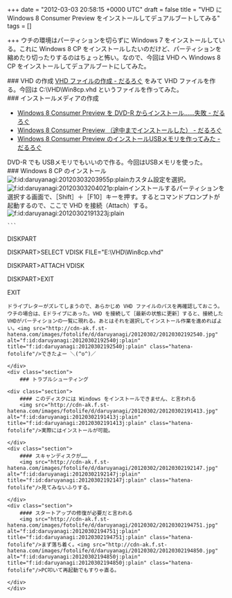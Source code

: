 
+++
date = "2012-03-03 20:58:15 +0000 UTC"
draft = false
title = "VHD に Windows 8 Consumer Preview をインストールしてデュアルブートしてみる"
tags = []

+++
ウチの環境はパーティションを切らずに Windows 7 をインストールしている。これに Windows 8 CP をインストールしたいのだけど、パーティションを縮めたり切ったりするのはちょっと怖い。なので、今回は VHD へ Windows 8 CP をインストールしてデュアルブートにしてみた。

<div class="section">
    ### VHD の作成
    <a href="http://daruyanagi.hatenablog.com/entry/2012/03/03/183312">VHD ファイルの作成 - だるろぐ</a> をみて VHD ファイルを作る。今回は C:\VHD\Win8cp.vhd というファイルを作ってみた。

</div>
<div class="section">
    ### インストールメディアの作成
    
<ul>
<li><a href="http://daruyanagi.hatenablog.com/entry/2012/03/01/065626">Windows 8 Consumer Preview を DVD-R からインストール……失敗 - だるろぐ</a></li>
<li><a href="http://daruyanagi.hatenablog.com/entry/2012/03/01/053229">Windows 8 Consumer Preview （途中までインストールした） - だるろぐ</a></li>
<li><a href="http://daruyanagi.hatenablog.com/entry/2012/03/02/120740">Windows 8 Consumer Preview のインストールUSBメモリを作ってみた - だるろぐ</a></li>
</ul>DVD-R でも USBメモリでもいいので作る。今回はUSBメモリを使った。

</div>
<div class="section">
    ### Windows 8 CP のインストール
    <img src="http://cdn-ak.f.st-hatena.com/images/fotolife/d/daruyanagi/20120303/20120303203955.png" alt="f:id:daruyanagi:20120303203955p:plain" title="f:id:daruyanagi:20120303203955p:plain" class="hatena-fotolife"/>カスタム設定を選択。<img src="http://cdn-ak.f.st-hatena.com/images/fotolife/d/daruyanagi/20120303/20120303204021.png" alt="f:id:daruyanagi:20120303204021p:plain" title="f:id:daruyanagi:20120303204021p:plain" class="hatena-fotolife"/>インストールするパーティションを選択する画面で、［Shift］＋［F10］キーを押す。するとコマンドプロンプトが起動するので、ここで VHD を接続（Attach）する。<img src="http://cdn-ak.f.st-hatena.com/images/fotolife/d/daruyanagi/20120302/20120302191323.jpg" alt="f:id:daruyanagi:20120302191323j:plain" title="f:id:daruyanagi:20120302191323j:plain" class="hatena-fotolife"/>

    ```
DISKPART

DISKPART>SELECT VDISK FILE="E:\VHD\Win8cp.vhd"

DISKPART>ATTACH VDISK

DISKPART>EXIT

EXIT
```
ドライブレターがズレてしまうので、あらかじめ VHD ファイルのパスを再確認しておこう。ウチの場合は、Eドライブにあった。VHD を接続して［最新の状態に更新］すると、接続したVHDがパーティションの一覧に現れる。あとはそれを選択してインストール作業を進めればよい。<img src="http://cdn-ak.f.st-hatena.com/images/fotolife/d/daruyanagi/20120302/20120302192540.jpg" alt="f:id:daruyanagi:20120302192540j:plain" title="f:id:daruyanagi:20120302192540j:plain" class="hatena-fotolife"/>できたよー ＼(^o^)／

</div>
<div class="section">
    ### トラブルシューティング
    
<div class="section">
    #### このディスクには Windows をインストールできません、と言われる
    <img src="http://cdn-ak.f.st-hatena.com/images/fotolife/d/daruyanagi/20120302/20120302191413.jpg" alt="f:id:daruyanagi:20120302191413j:plain" title="f:id:daruyanagi:20120302191413j:plain" class="hatena-fotolife"/>実際にはインストールが可能。

</div>
<div class="section">
    #### スキャンディスクが……
    <img src="http://cdn-ak.f.st-hatena.com/images/fotolife/d/daruyanagi/20120302/20120302192147.jpg" alt="f:id:daruyanagi:20120302192147j:plain" title="f:id:daruyanagi:20120302192147j:plain" class="hatena-fotolife"/>見てみないふりする。

</div>
<div class="section">
    #### スタートアップの修復が必要だと言われる
    <img src="http://cdn-ak.f.st-hatena.com/images/fotolife/d/daruyanagi/20120302/20120302194751.jpg" alt="f:id:daruyanagi:20120302194751j:plain" title="f:id:daruyanagi:20120302194751j:plain" class="hatena-fotolife"/>まず落ち着く。<img src="http://cdn-ak.f.st-hatena.com/images/fotolife/d/daruyanagi/20120302/20120302194850.jpg" alt="f:id:daruyanagi:20120302194850j:plain" title="f:id:daruyanagi:20120302194850j:plain" class="hatena-fotolife"/>PC叩いて再起動でもすりゃ直る。

</div>
</div>


